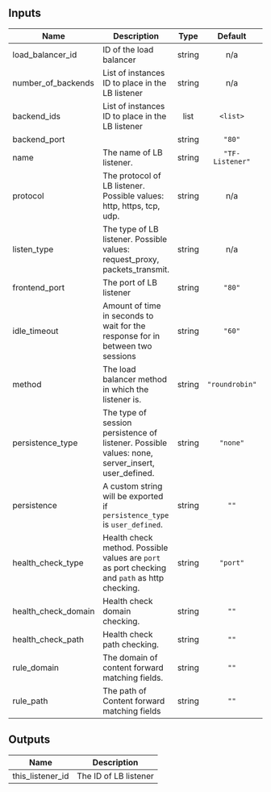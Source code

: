 ## Inputs

| Name | Description | Type | Default | Required |
|------|-------------|:----:|:-----:|:-----:|
| load\_balancer\_id | ID of the load balancer | string | n/a | yes |
| number\_of\_backends | List of instances ID to place in the LB listener | string | n/a | yes |
| backend\_ids | List of instances ID to place in the LB listener | list | `<list>` | no |
| backend\_port |  | string | `"80"` | no |
| name | The name of LB listener. | string | `"TF-Listener"` | no |
| protocol | The protocol of LB listener. Possible values: http, https, tcp, udp. | string | n/a | yes |
| listen\_type | The type of LB listener. Possible values: request_proxy, packets_transmit. | string | n/a | yes |
| frontend\_port | The port of LB listener | string | `"80"` | no |
| idle\_timeout | Amount of time in seconds to wait for the response for in between two sessions | string | `"60"` | no |
| method | The load balancer method in which the listener is. | string | `"roundrobin"` | no |
| persistence\_type | The type of session persistence of listener. Possible values: none, server_insert, user_defined. | string | `"none"` | no |
| persistence | A custom string will be exported if `persistence_type` is `user_defined`. | string | `""` | no |
| health\_check\_type | Health check method. Possible values are `port` as port checking and `path` as http checking. | string | `"port"` | no |
| health\_check\_domain | Health check domain checking. | string | `""` | no |
| health\_check\_path | Health check path checking. | string | `""` | no |
| rule\_domain | The domain of content forward matching fields. | string | `""` | no |
| rule\_path | The path of Content forward matching fields | string | `""` | no |

## Outputs

| Name | Description |
|------|-------------|
| this\_listener\_id | The ID of LB listener |

